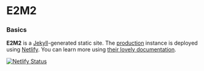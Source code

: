 # E2M2

### Basics

**E2M2** is a [Jekyll](https://jekyllrb.com/)-generated static site. The [production](https://e2m2.org) instance is deployed using [Netlify](http://netlify.com). You can learn more using [their lovely documentation](https://www.netlifycms.org/docs/jekyll/).

[![Netlify Status](https://api.netlify.com/api/v1/badges/69bb722f-8321-4484-bfb6-942bcc794666/deploy-status)](https://app.netlify.com/sites/e2m2/deploys)
